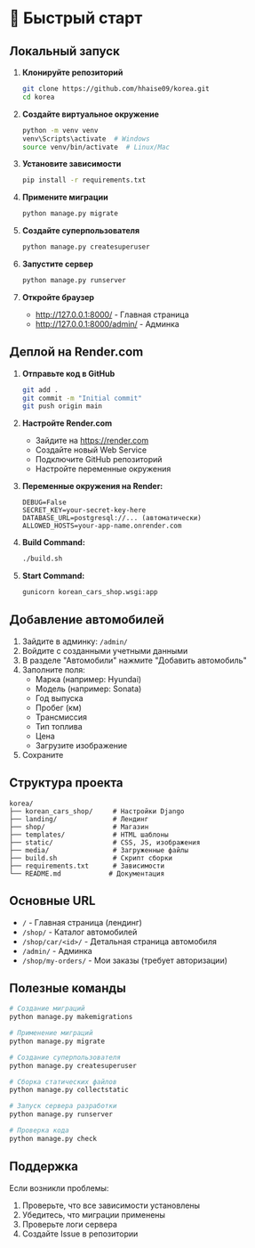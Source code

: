 # 🚀 Быстрый старт

## Локальный запуск

1. **Клонируйте репозиторий**
   ```bash
   git clone https://github.com/hhaise09/korea.git
   cd korea
   ```

2. **Создайте виртуальное окружение**
   ```bash
   python -m venv venv
   venv\Scripts\activate  # Windows
   source venv/bin/activate  # Linux/Mac
   ```

3. **Установите зависимости**
   ```bash
   pip install -r requirements.txt
   ```

4. **Примените миграции**
   ```bash
   python manage.py migrate
   ```

5. **Создайте суперпользователя**
   ```bash
   python manage.py createsuperuser
   ```

6. **Запустите сервер**
   ```bash
   python manage.py runserver
   ```

7. **Откройте браузер**
   - http://127.0.0.1:8000/ - Главная страница
   - http://127.0.0.1:8000/admin/ - Админка

## Деплой на Render.com

1. **Отправьте код в GitHub**
   ```bash
   git add .
   git commit -m "Initial commit"
   git push origin main
   ```

2. **Настройте Render.com**
   - Зайдите на https://render.com
   - Создайте новый Web Service
   - Подключите GitHub репозиторий
   - Настройте переменные окружения

3. **Переменные окружения на Render:**
   ```
   DEBUG=False
   SECRET_KEY=your-secret-key-here
   DATABASE_URL=postgresql://... (автоматически)
   ALLOWED_HOSTS=your-app-name.onrender.com
   ```

4. **Build Command:**
   ```bash
   ./build.sh
   ```

5. **Start Command:**
   ```bash
   gunicorn korean_cars_shop.wsgi:app
   ```

## Добавление автомобилей

1. Зайдите в админку: `/admin/`
2. Войдите с созданными учетными данными
3. В разделе "Автомобили" нажмите "Добавить автомобиль"
4. Заполните поля:
   - Марка (например: Hyundai)
   - Модель (например: Sonata)
   - Год выпуска
   - Пробег (км)
   - Трансмиссия
   - Тип топлива
   - Цена
   - Загрузите изображение
5. Сохраните

## Структура проекта

```
korea/
├── korean_cars_shop/     # Настройки Django
├── landing/              # Лендинг
├── shop/                 # Магазин
├── templates/            # HTML шаблоны
├── static/               # CSS, JS, изображения
├── media/                # Загруженные файлы
├── build.sh              # Скрипт сборки
├── requirements.txt      # Зависимости
└── README.md            # Документация
```

## Основные URL

- `/` - Главная страница (лендинг)
- `/shop/` - Каталог автомобилей
- `/shop/car/<id>/` - Детальная страница автомобиля
- `/admin/` - Админка
- `/shop/my-orders/` - Мои заказы (требует авторизации)

## Полезные команды

```bash
# Создание миграций
python manage.py makemigrations

# Применение миграций
python manage.py migrate

# Создание суперпользователя
python manage.py createsuperuser

# Сборка статических файлов
python manage.py collectstatic

# Запуск сервера разработки
python manage.py runserver

# Проверка кода
python manage.py check
```

## Поддержка

Если возникли проблемы:
1. Проверьте, что все зависимости установлены
2. Убедитесь, что миграции применены
3. Проверьте логи сервера
4. Создайте Issue в репозитории 